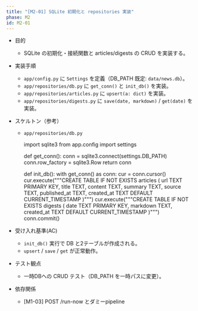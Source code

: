 ```yaml
---
title: "[M2-01] SQLite 初期化と repositories 実装"
phase: M2
id: M2-01
---
```


- 目的
  - SQLite の初期化・接続関数と articles/digests の CRUD を実装する。
- 実装手順
  - `app/config.py` に `Settings` を定義（DB_PATH 既定: `data/news.db`）。
  - `app/repositories/db.py` に `get_conn()` と `init_db()` を実装。
  - `app/repositories/articles.py` に `upsert(a: dict)` を実装。
  - `app/repositories/digests.py` に `save(date, markdown)` / `get(date)` を実装。
- スケルトン（参考）
  - `app/repositories/db.py`
    
    import sqlite3
    from app.config import settings

    def get_conn():
        conn = sqlite3.connect(settings.DB_PATH)
        conn.row_factory = sqlite3.Row
        return conn

    def init_db():
        with get_conn() as conn:
            cur = conn.cursor()
            cur.execute("""CREATE TABLE IF NOT EXISTS articles (
              url TEXT PRIMARY KEY,
              title TEXT,
              content TEXT,
              summary TEXT,
              source TEXT,
              published_at TEXT,
              created_at TEXT DEFAULT CURRENT_TIMESTAMP
            )""")
            cur.execute("""CREATE TABLE IF NOT EXISTS digests (
              date TEXT PRIMARY KEY,
              markdown TEXT,
              created_at TEXT DEFAULT CURRENT_TIMESTAMP
            )""")
            conn.commit()
    
- 受け入れ基準(AC)
  - `init_db()` 実行で DB と2テーブルが作成される。
  - `upsert` / `save` / `get` が正常動作。
- テスト観点
  - 一時DBへの CRUD テスト（DB_PATH を一時パスに変更）。
- 依存関係
  - [M1-03] POST /run-now とダミーpipeline